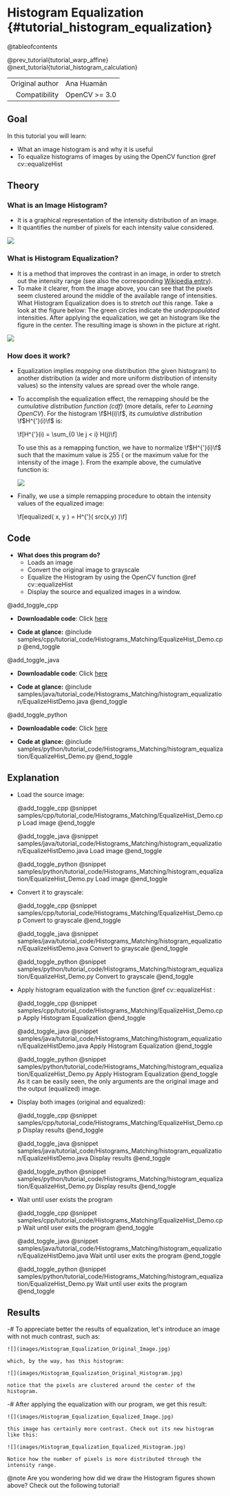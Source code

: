 Histogram Equalization {#tutorial_histogram_equalization}
======================

@tableofcontents

@prev_tutorial{tutorial_warp_affine}
@next_tutorial{tutorial_histogram_calculation}

|    |    |
| -: | :- |
| Original author | Ana Huamán |
| Compatibility | OpenCV >= 3.0 |

Goal
----

In this tutorial you will learn:

-   What an image histogram is and why it is useful
-   To equalize histograms of images by using the OpenCV function @ref cv::equalizeHist

Theory
------

### What is an Image Histogram?

-   It is a graphical representation of the intensity distribution of an image.
-   It quantifies the number of pixels for each intensity value considered.

![](images/Histogram_Equalization_Theory_0.jpg)

### What is Histogram Equalization?

-   It is a method that improves the contrast in an image, in order to stretch out the intensity
    range (see also the corresponding <a href="https://en.wikipedia.org/wiki/Histogram_equalization">Wikipedia entry</a>).
-   To make it clearer, from the image above, you can see that the pixels seem clustered around the
    middle of the available range of intensities. What Histogram Equalization does is to *stretch
    out* this range. Take a look at the figure below: The green circles indicate the
    *underpopulated* intensities. After applying the equalization, we get an histogram like the
    figure in the center. The resulting image is shown in the picture at right.

![](images/Histogram_Equalization_Theory_1.jpg)

### How does it work?

-   Equalization implies *mapping* one distribution (the given histogram) to another distribution (a
    wider and more uniform distribution of intensity values) so the intensity values are spread
    over the whole range.
-   To accomplish the equalization effect, the remapping should be the *cumulative distribution
    function (cdf)* (more details, refer to *Learning OpenCV*). For the histogram \f$H(i)\f$, its
    *cumulative distribution* \f$H^{'}(i)\f$ is:

    \f[H^{'}(i) = \sum_{0 \le j < i} H(j)\f]

    To use this as a remapping function, we have to normalize \f$H^{'}(i)\f$ such that the maximum value
    is 255 ( or the maximum value for the intensity of the image ). From the example above, the
    cumulative function is:

    ![](images/Histogram_Equalization_Theory_2.jpg)

-   Finally, we use a simple remapping procedure to obtain the intensity values of the equalized
    image:

    \f[equalized( x, y ) = H^{'}( src(x,y) )\f]

Code
----

-   **What does this program do?**
    -   Loads an image
    -   Convert the original image to grayscale
    -   Equalize the Histogram by using the OpenCV function @ref cv::equalizeHist
    -   Display the source and equalized images in a window.

@add_toggle_cpp
-   **Downloadable code**: Click
    [here](https://github.com/opencv/opencv/tree/master/samples/cpp/tutorial_code/Histograms_Matching/EqualizeHist_Demo.cpp)

-   **Code at glance:**
    @include samples/cpp/tutorial_code/Histograms_Matching/EqualizeHist_Demo.cpp
@end_toggle

@add_toggle_java
-   **Downloadable code**: Click
    [here](https://github.com/opencv/opencv/tree/master/samples/java/tutorial_code/Histograms_Matching/histogram_equalization/EqualizeHistDemo.java)

-   **Code at glance:**
    @include samples/java/tutorial_code/Histograms_Matching/histogram_equalization/EqualizeHistDemo.java
@end_toggle

@add_toggle_python
-   **Downloadable code**: Click
    [here](https://github.com/opencv/opencv/tree/master/samples/python/tutorial_code/Histograms_Matching/histogram_equalization/EqualizeHist_Demo.py)

-   **Code at glance:**
    @include samples/python/tutorial_code/Histograms_Matching/histogram_equalization/EqualizeHist_Demo.py
@end_toggle

Explanation
-----------

-   Load the source image:

    @add_toggle_cpp
    @snippet samples/cpp/tutorial_code/Histograms_Matching/EqualizeHist_Demo.cpp Load image
    @end_toggle

    @add_toggle_java
    @snippet samples/java/tutorial_code/Histograms_Matching/histogram_equalization/EqualizeHistDemo.java Load image
    @end_toggle

    @add_toggle_python
    @snippet samples/python/tutorial_code/Histograms_Matching/histogram_equalization/EqualizeHist_Demo.py Load image
    @end_toggle

-   Convert it to grayscale:

    @add_toggle_cpp
    @snippet samples/cpp/tutorial_code/Histograms_Matching/EqualizeHist_Demo.cpp Convert to grayscale
    @end_toggle

    @add_toggle_java
    @snippet samples/java/tutorial_code/Histograms_Matching/histogram_equalization/EqualizeHistDemo.java Convert to grayscale
    @end_toggle

    @add_toggle_python
    @snippet samples/python/tutorial_code/Histograms_Matching/histogram_equalization/EqualizeHist_Demo.py Convert to grayscale
    @end_toggle

-   Apply histogram equalization with the function @ref cv::equalizeHist :

    @add_toggle_cpp
    @snippet samples/cpp/tutorial_code/Histograms_Matching/EqualizeHist_Demo.cpp Apply Histogram Equalization
    @end_toggle

    @add_toggle_java
    @snippet samples/java/tutorial_code/Histograms_Matching/histogram_equalization/EqualizeHistDemo.java Apply Histogram Equalization
    @end_toggle

    @add_toggle_python
    @snippet samples/python/tutorial_code/Histograms_Matching/histogram_equalization/EqualizeHist_Demo.py Apply Histogram Equalization
    @end_toggle
    As it can be easily seen, the only arguments are the original image and the output (equalized)
    image.

-   Display both images (original and equalized):

    @add_toggle_cpp
    @snippet samples/cpp/tutorial_code/Histograms_Matching/EqualizeHist_Demo.cpp Display results
    @end_toggle

    @add_toggle_java
    @snippet samples/java/tutorial_code/Histograms_Matching/histogram_equalization/EqualizeHistDemo.java Display results
    @end_toggle

    @add_toggle_python
    @snippet samples/python/tutorial_code/Histograms_Matching/histogram_equalization/EqualizeHist_Demo.py Display results
    @end_toggle

-   Wait until user exists the program

    @add_toggle_cpp
    @snippet samples/cpp/tutorial_code/Histograms_Matching/EqualizeHist_Demo.cpp Wait until user exits the program
    @end_toggle

    @add_toggle_java
    @snippet samples/java/tutorial_code/Histograms_Matching/histogram_equalization/EqualizeHistDemo.java Wait until user exits the program
    @end_toggle

    @add_toggle_python
    @snippet samples/python/tutorial_code/Histograms_Matching/histogram_equalization/EqualizeHist_Demo.py Wait until user exits the program
    @end_toggle

Results
-------

-#  To appreciate better the results of equalization, let's introduce an image with not much
    contrast, such as:

    ![](images/Histogram_Equalization_Original_Image.jpg)

    which, by the way, has this histogram:

    ![](images/Histogram_Equalization_Original_Histogram.jpg)

    notice that the pixels are clustered around the center of the histogram.

-#  After applying the equalization with our program, we get this result:

    ![](images/Histogram_Equalization_Equalized_Image.jpg)

    this image has certainly more contrast. Check out its new histogram like this:

    ![](images/Histogram_Equalization_Equalized_Histogram.jpg)

    Notice how the number of pixels is more distributed through the intensity range.

@note
Are you wondering how did we draw the Histogram figures shown above? Check out the following
tutorial!
